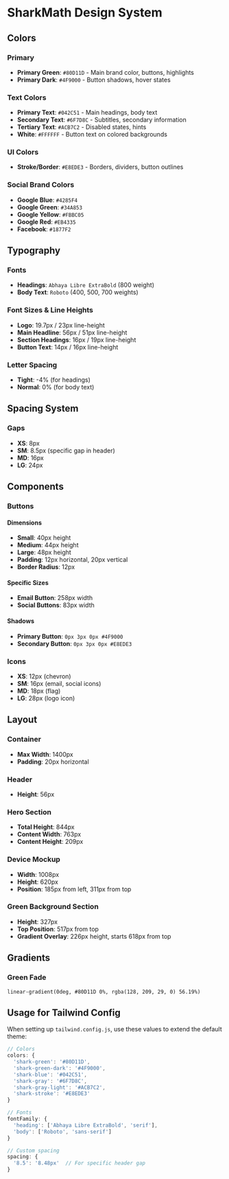 # SharkMath Design System

## Colors

### Primary
- **Primary Green**: `#80D11D` - Main brand color, buttons, highlights
- **Primary Dark**: `#4F9000` - Button shadows, hover states

### Text Colors
- **Primary Text**: `#042C51` - Main headings, body text
- **Secondary Text**: `#6F7D8C` - Subtitles, secondary information  
- **Tertiary Text**: `#ACB7C2` - Disabled states, hints
- **White**: `#FFFFFF` - Button text on colored backgrounds

### UI Colors
- **Stroke/Border**: `#E8EDE3` - Borders, dividers, button outlines

### Social Brand Colors
- **Google Blue**: `#4285F4`
- **Google Green**: `#34A853` 
- **Google Yellow**: `#FBBC05`
- **Google Red**: `#EB4335`
- **Facebook**: `#1877F2`

## Typography

### Fonts
- **Headings**: `Abhaya Libre ExtraBold` (800 weight)
- **Body Text**: `Roboto` (400, 500, 700 weights)

### Font Sizes & Line Heights
- **Logo**: 19.7px / 23px line-height
- **Main Headline**: 56px / 51px line-height
- **Section Headings**: 16px / 19px line-height  
- **Button Text**: 14px / 16px line-height

### Letter Spacing
- **Tight**: -4% (for headings)
- **Normal**: 0% (for body text)

## Spacing System

### Gaps
- **XS**: 8px
- **SM**: 8.5px (specific gap in header)
- **MD**: 16px
- **LG**: 24px

## Components

### Buttons

#### Dimensions
- **Small**: 40px height
- **Medium**: 44px height  
- **Large**: 48px height
- **Padding**: 12px horizontal, 20px vertical
- **Border Radius**: 12px

#### Specific Sizes
- **Email Button**: 258px width
- **Social Buttons**: 83px width

#### Shadows
- **Primary Button**: `0px 3px 0px #4F9000`
- **Secondary Button**: `0px 3px 0px #E8EDE3`

### Icons
- **XS**: 12px (chevron)
- **SM**: 16px (email, social icons)
- **MD**: 18px (flag)
- **LG**: 28px (logo icon)

## Layout

### Container
- **Max Width**: 1400px
- **Padding**: 20px horizontal

### Header
- **Height**: 56px

### Hero Section  
- **Total Height**: 844px
- **Content Width**: 763px
- **Content Height**: 209px

### Device Mockup
- **Width**: 1008px
- **Height**: 620px
- **Position**: 185px from left, 311px from top

### Green Background Section
- **Height**: 327px
- **Top Position**: 517px from top
- **Gradient Overlay**: 226px height, starts 618px from top

## Gradients

### Green Fade
```
linear-gradient(0deg, #80D11D 0%, rgba(128, 209, 29, 0) 56.19%)
```

## Usage for Tailwind Config

When setting up `tailwind.config.js`, use these values to extend the default theme:

```js
// Colors
colors: {
  'shark-green': '#80D11D',
  'shark-green-dark': '#4F9000',
  'shark-blue': '#042C51',
  'shark-gray': '#6F7D8C',
  'shark-gray-light': '#ACB7C2',
  'shark-stroke': '#E8EDE3'
}

// Fonts  
fontFamily: {
  'heading': ['Abhaya Libre ExtraBold', 'serif'],
  'body': ['Roboto', 'sans-serif']
}

// Custom spacing
spacing: {
  '8.5': '8.48px'  // For specific header gap
}
```